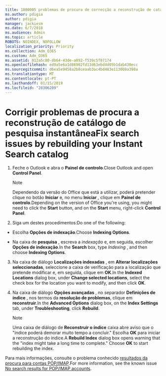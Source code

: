 ```yaml
---
title: 1800005 problemas de procura de correcção a reconstrução de catálogo de pesquisa instantânea
ms.author: pdigia
author: pdigia
manager: jackiesm
ms.date: 6/7/2018
ms.audience: Admin
ms.topic: article
ROBOTS: NOINDEX, NOFOLLOW
localization_priority: Priority
ms.collection: Adm_O365
ms.custom: Adm_O365
ms.assetid: 812a5c80-db64-43de-a892-f539c5f87174
ms.openlocfilehash: ed9a5e6a1d86902fd13d63ebd4d05b1dab430ecc
ms.sourcegitcommit: d6ea5e9458a2b8ceaab3ac4bd483e1130b9a398a
ms.translationtype: MT
ms.contentlocale: pt-PT
ms.lasthandoff: 01/15/2019
ms.locfileid: "28306209"
---
```

# <a name="fix-search-issues-by-rebuilding-your-instant-search-catalog"></a><span data-ttu-id="fcdcb-102">Corrigir problemas de procura a reconstrução de catálogo de pesquisa instantânea</span><span class="sxs-lookup"><span data-stu-id="fcdcb-102">Fix search issues by rebuilding your Instant Search catalog</span></span>

1. <span data-ttu-id="fcdcb-103">Feche o Outlook e abra o **Painel de controlo**.</span><span class="sxs-lookup"><span data-stu-id="fcdcb-103">Close Outlook and open **Control Panel**.</span></span>
    
    > [!NOTE]
    > <span data-ttu-id="fcdcb-104">Dependendo da versão do Office que está a utilizar, poderá pretender clique no botão **Iniciar** e, no menu **Iniciar** , clique em **Painel de controlo**.</span><span class="sxs-lookup"><span data-stu-id="fcdcb-104">Depending on the version of Office you're using, you might need to click the **Start** button, and on the **Start** menu, right-click **Control Panel**.</span></span> 
  
2. <span data-ttu-id="fcdcb-105">Siga um destes procedimentos:</span><span class="sxs-lookup"><span data-stu-id="fcdcb-105">Do one of the following:</span></span>
    
  - <span data-ttu-id="fcdcb-106">Escolha **Opções de indexação**.</span><span class="sxs-lookup"><span data-stu-id="fcdcb-106">Choose **Indexing Options**.</span></span>
    
  - <span data-ttu-id="fcdcb-107">Na caixa de **pesquisa** , escreva a *indexação* e, em seguida, escolher **Opções de indexação**.</span><span class="sxs-lookup"><span data-stu-id="fcdcb-107">In the **Search** box, type  *Indexing*  , and then choose **Indexing Options**.</span></span>
    
3. <span data-ttu-id="fcdcb-108">Na caixa de diálogo **Localizações indexadas** , em **Alterar localizações seleccionadas**, seleccione a caixa de verificação para a localização que pretende modificar e, em seguida, clique em **OK**.</span><span class="sxs-lookup"><span data-stu-id="fcdcb-108">In the **Indexed Locations** dialog box, under **Change selected locations**, select the check box for the location you want to modify, and then click **OK**.</span></span>
    
4. <span data-ttu-id="fcdcb-109">Na caixa de diálogo **Opções avançadas** , no separador **Definições de índice** , nos termos da **resolução de problemas**, clique em **reconstruir**.</span><span class="sxs-lookup"><span data-stu-id="fcdcb-109">In the **Advanced Options** dialog box, on the **Index Settings** tab, under **Troubleshooting**, click **Rebuild**.</span></span>
    
    > [!NOTE]
    > <span data-ttu-id="fcdcb-p101">Uma caixa de diálogo de **Reconstruir o índice** caixa abre aviso que o "índice poderá demorar muito tempo a concluir." Escolha **OK** para iniciar a reconstrução do índice.</span><span class="sxs-lookup"><span data-stu-id="fcdcb-p101">A **Rebuild Index** dialog box opens warning that the "index might take a long time to complete." Choose **OK** to start rebuilding the index.</span></span> 
  
<span data-ttu-id="fcdcb-112">Para mais informações, consulte o problema conhecido [resultados da procura para contas POP/IMAP](https://support.office.com/article/51c9d2c7-a3db-4358-afdf-50d3a9e57039.aspx).</span><span class="sxs-lookup"><span data-stu-id="fcdcb-112">For more information, see the known issue [No search results for POP/IMAP accounts](https://support.office.com/article/51c9d2c7-a3db-4358-afdf-50d3a9e57039.aspx).</span></span>
  


